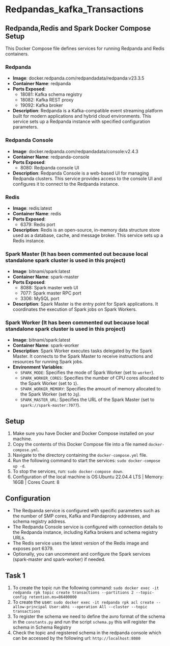 # Redpandas_kafka_Transactions

## Redpanda,Redis and Spark Docker Compose Setup

This Docker Compose file defines services for running Redpanda and Redis containers.

### Redpanda
- **Image**: docker.redpanda.com/redpandadata/redpanda:v23.3.5
- **Container Name**: redpanda
- **Ports Exposed**: 
  - 18081: Kafka schema registry
  - 18082: Kafka REST proxy
  - 19092: Kafka broker
- **Description**: Redpanda is a Kafka-compatible event streaming platform built for modern applications and hybrid cloud environments. This service sets up a Redpanda instance with specified configuration parameters.

### Redpanda Console
- **Image**: docker.redpanda.com/redpandadata/console:v2.4.3
- **Container Name**: redpanda-console
- **Ports Exposed**: 
  - 8080: Redpanda console UI
- **Description**: Redpanda Console is a web-based UI for managing Redpanda clusters. This service provides access to the console UI and configures it to connect to the Redpanda instance.

### Redis
- **Image**: redis:latest
- **Container Name**: redis
- **Ports Exposed**: 
  - 6379: Redis port
- **Description**: Redis is an open-source, in-memory data structure store used as a database, cache, and message broker. This service sets up a Redis instance.

### Spark Master (It has been commented out because local standalone spark cluster is used in this project)
- **Image**: bitnami/spark:latest
- **Container Name**: spark-master
- **Ports Exposed**: 
  - 8088: Spark master web UI
  - 7077: Spark master RPC port
  - 3306: MySQL port
- **Description**: Spark Master is the entry point for Spark applications. It coordinates the execution of Spark jobs on Spark Workers.

### Spark Worker (It has been commented out because local standalone spark cluster is used in this project)
- **Image**: bitnami/spark:latest
- **Container Name**: spark-worker
- **Description**: Spark Worker executes tasks delegated by the Spark Master. It connects to the Spark Master to receive instructions and resources for running Spark jobs.
- **Environment Variables**:
  - `SPARK_MODE`: Specifies the mode of Spark Worker (set to `worker`).
  - `SPARK_WORKER_CORES`: Specifies the number of CPU cores allocated to the Spark Worker (set to `1`).
  - `SPARK_WORKER_MEMORY`: Specifies the amount of memory allocated to the Spark Worker (set to `2g`).
  - `SPARK_MASTER_URL`: Specifies the URL of the Spark Master (set to `spark://spark-master:7077`).


## Setup
1. Make sure you have Docker and Docker Compose installed on your machine.
2. Copy the contents of this Docker Compose file into a file named `docker-compose.yml`.
3. Navigate to the directory containing the `docker-compose.yml` file.
4. Run the following command to start the services: `sudo docker-compose up -d`.
5. To stop the services, run: `sudo docker-compose down`.
6. Configuration of the local machine is OS:Ubuntu 22.04.4 LTS | Memory: 16GB | Cores Count: 8

## Configuration
- The Redpanda service is configured with specific parameters such as the number of SMP cores, Kafka and Pandaproxy addresses, and schema registry address.
- The Redpanda Console service is configured with connection details to the Redpanda instance, including Kafka brokers and schema registry URLs.
- The Redis service uses the latest version of the Redis image and exposes port 6379.
- Optionally, you can uncomment and configure the Spark services (spark-master and spark-worker) if needed.

## Task 1
1. To create the topic run the following command:  `sudo docker exec -it redpanda rpk topic create transactions --partitions 2 --topic-config retention.ms=86400000`
2. To create the user:  `sudo docker exec -it redpanda rpk acl create --allow-principal User:abhi --operation All --cluster --topic transactions`
3. To register the schema we need to define the avro format of the schema in the `constants.py` and run the script `schema.py` this will register the schema in Schema Registry
4. Check the topic and registered schema in the redpanda console which can be accessed by the following url:  `http://localhost:8080`


